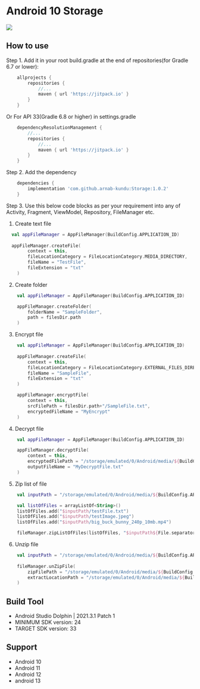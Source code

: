 # Android 10 Storage

[![](https://jitpack.io/v/arnab-kundu/Storage.svg)](https://jitpack.io/#arnab-kundu/Storage)

## How to use

Step 1. Add it in your root build.gradle at the end of repositories(for Gradle 6.7 or lower):

```groovy
	allprojects {
		repositories {
			//...
			maven { url 'https://jitpack.io' }
		}
	}
```

Or For API 33(Gradle 6.8 or higher) in settings.gradle

```groovy
    dependencyResolutionManagement {
        //...
        repositories {
            //...
            maven { url 'https://jitpack.io' }
        }
    }
```

Step 2. Add the dependency

```groovy
	dependencies {
		implementation 'com.github.arnab-kundu:Storage:1.0.2'
	}
```

Step 3. Use this below code blocks as per your requirement into any of Activity, Fragment, ViewModel, Repository, FileManager etc. 

1. Create text file
```kotlin
  val appFileManager = AppFileManager(BuildConfig.APPLICATION_ID)
  
  appFileManager.createFile(
        context = this,
        fileLocationCategory = FileLocationCategory.MEDIA_DIRECTORY,
        fileName = "TestFile",      
        fileExtension = "txt"
    )
```
2. Create folder
```kotlin
    val appFileManager = AppFileManager(BuildConfig.APPLICATION_ID)

    appFileManager.createFolder(
        folderName = "SampleFolder", 
        path = filesDir.path
    )
```
3. Encrypt file
```kotlin
    val appFileManager = AppFileManager(BuildConfig.APPLICATION_ID)
    
    appFileManager.createFile(
        context = this,
        fileLocationCategory = FileLocationCategory.EXTERNAL_FILES_DIRECTORY,
        fileName = "SampleFile",
        fileExtension = "txt"
    )

    appFileManager.encryptFile(
        context = this,
        srcFilePath = filesDir.path+"/SampleFile.txt",
        encryptedFileName = "MyEncrypt"
    )
```
4. Decrypt file
```kotlin
    val appFileManager = AppFileManager(BuildConfig.APPLICATION_ID)

    appFileManager.decryptFile(
        context = this,
        encryptedFilePath = "/storage/emulated/0/Android/media/${BuildConfig.APPLICATION_ID}/MyEncrypt.enc",
        outputFileName = "MyDecryptFile.txt"
    )
```
5. Zip list of file
```kotlin
    val inputPath = "/storage/emulated/0/Android/media/${BuildConfig.APPLICATION_ID}"

    val listOfFiles = arrayListOf<String>()
    listOfFiles.add("$inputPath/testFile.txt")
    listOfFiles.add("$inputPath/testImage.jpeg")
    listOfFiles.add("$inputPath/big_buck_bunny_240p_10mb.mp4")

    fileManager.zipListOfFiles(listOfFiles, "$inputPath${File.separator}zipFileName.zip")
```
6. Unzip file
```kotlin
    val inputPath = "/storage/emulated/0/Android/media/${BuildConfig.APPLICATION_ID}"
    
    fileManager.unZipFile(
        zipFilePath = "/storage/emulated/0/Android/media/${BuildConfig.APPLICATION_ID}/10mb.zip",
        extractLocationPath = "/storage/emulated/0/Android/media/${BuildConfig.APPLICATION_ID}/"
    )
```
## Build Tool

- Android Studio Dolphin | 2021.3.1 Patch 1
- MINIMUM SDK version: 24
- TARGET SDK version: 33

## Support

- Android 10
- Android 11
- Android 12
- android 13
